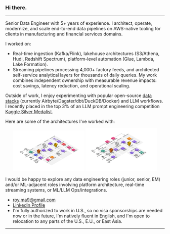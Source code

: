 ### Hi there.
---
Senior Data Engineer with 5+ years of experience. I architect, operate, modernize, and scale end-to-end data pipelines on AWS-native tooling for clients in manufacturing and financial services domains.

I worked on:
- Real-time ingestion (Kafka/Flink), lakehouse architectures (S3/Athena, Hudi, Redshift Spectrum), platform-level automation (Glue, Lambda, Lake Formation).
- Streaming pipelines processing 4,000+ factory feeds, and architected self-service analytical layers for thousands of daily queries. 
My work combines independent ownership with measurable revenue impacts: cost savings, latency reduction, and operational scaling.

Outside of work, I enjoy experimenting with popular open-source [data stacks](https://github.com/Creative-Ataraxia/CLV-data-pipeline) (currently Airbyte/Dagster/dbt/DuckDB/Docker) and LLM workflows. I recently placed in the top 3% of an LLM prompt engineering competition [Kaggle Silver Medalist](https://www.kaggle.com/certification/competitions/alexmason11/llms-you-cant-please-them-all).

Here are some of the architectures I've worked with:

<p align="center">
  <img src="img/1. Data Marketplace v3.png" width="45%"/>
  <img src="img/Data Marketplace_v2.png" width="45%"/>
</p>

I would be happy to explore any data engineering roles (junior, senior, EM) and/or ML-adjacent roles involving platform architecture, real-time streaming systems, or ML/LLM Ops/integrations.
- [roy.ma9@gmail.com](mailto:roy.ma9@gmail.com)
- [Linkedin Profile](https://www.linkedin.com/in/royma/)
- I'm fully authorized to work in U.S., so no visa sponsorships are needed now or in the future, I'm natively fluent in English, and I'm open to relocation to any parts of the U.S., E.U., or East Asia.
---
